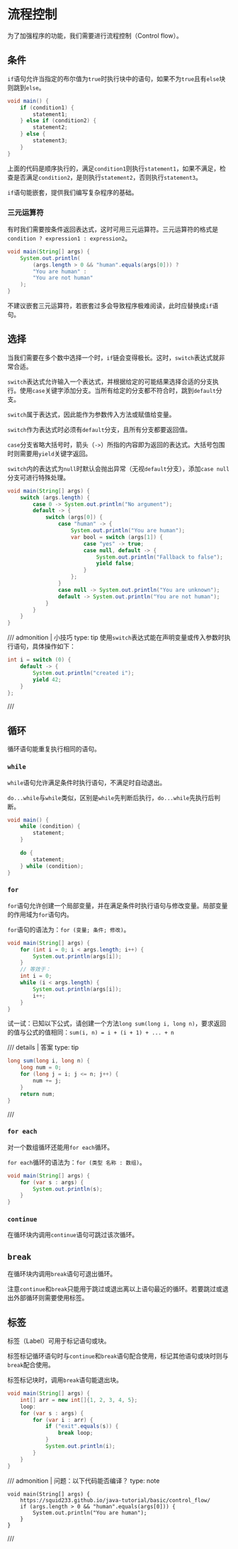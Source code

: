 # 流程控制

为了加强程序的功能，我们需要进行流程控制（Control flow）。

## 条件

`if`语句允许当指定的布尔值为`true`时执行块中的语句，如果不为`true`且有`else`块则跳到`else`。

```java
void main() {
    if (condition1) {
        statement1;
    } else if (condition2) {
        statement2;
    } else {
        statement3;
    }
}
```

上面的代码是顺序执行的，满足`condition1`则执行`statement1`，如果不满足，检查是否满足`condition2`，是则执行`statement2`，否则执行`statement3`。

`if`语句能嵌套，提供我们编写复杂程序的基础。

### 三元运算符

有时我们需要按条件返回表达式，这时可用三元运算符。三元运算符的格式是`condition ? expression1 : expression2`。

```java
void main(String[] args) {
    System.out.println(
        (args.length > 0 && "human".equals(args[0])) ?
        "You are human" :
        "You are not human"
    );
}
```

不建议嵌套三元运算符，若嵌套过多会导致程序极难阅读，此时应替换成`if`语句。

## 选择

当我们需要在多个数中选择一个时，`if`链会变得极长。这时，`switch`表达式就非常合适。

`switch`表达式允许输入一个表达式，并根据给定的可能结果选择合适的分支执行。使用`case`关键字添加分支。当所有给定的分支都不符合时，跳到`default`分支。

`switch`属于表达式，因此能作为参数传入方法或赋值给变量。

`switch`作为表达式时必须有`default`分支，且所有分支都要返回值。

`case`分支省略大括号时，箭头（`->`）所指的内容即为返回的表达式。大括号包围时则需要用`yield`关键字返回。

`switch`内的表达式为`null`时默认会抛出异常（无视`default`分支），添加`case null`分支可进行特殊处理。

```java
void main(String[] args) {
    switch (args.length) {
        case 0 -> System.out.println("No argument");
        default -> {
            switch (args[0]) {
                case "human" -> {
                    System.out.println("You are human");
                    var bool = switch (args[1]) {
                        case "yes" -> true;
                        case null, default -> {
                            System.out.println("Fallback to false");
                            yield false;
                        }
                    };
                }
                case null -> System.out.println("You are unknown");
                default -> System.out.println("You are not human");
            }
        }
    }
}
```

/// admonition | 小技巧
    type: tip
使用`switch`表达式能在声明变量或传入参数时执行语句，具体操作如下：
```java
int i = switch (0) {
    default -> {
        System.out.println("created i");
        yield 42;
    }
};
```
///

## 循环

循环语句能重复执行相同的语句。

### `while`

`while`语句允许满足条件时执行语句，不满足时自动退出。

`do...while`与`while`类似，区别是`while`先判断后执行，`do...while`先执行后判断。

```java
void main() {
    while (condition) {
        statement;
    }
    
    do {
        statement;
    } while (condition);
}
```

### `for`

`for`语句允许创建一个局部变量，并在满足条件时执行语句与修改变量。局部变量的作用域为`for`语句内。

`for`语句的语法为：`for (变量; 条件; 修改)`。

```java
void main(String[] args) {
    for (int i = 0; i < args.length; i++) {
        System.out.println(args[i]);
    }
    // 等效于：
    int i = 0;
    while (i < args.length) {
        System.out.println(args[i]);
        i++;
    }
}
```

试一试：已知以下公式，请创建一个方法`long sum(long i, long n)`，要求返回的值与公式的值相同：`sum(i, n) = i + (i + 1) + ... + n`

/// details | 答案
    type: tip
```java
long sum(long i, long n) {
    long num = 0; 
    for (long j = i; j <= n; j++) {
        num += j;
    }
    return num;
}
```
///

### `for each`

对一个数组循环还能用`for each`循环。

`for each`循环的语法为：`for (类型 名称 : 数组)`。

```java
void main(String[] args) {
    for (var s : args) {
        System.out.println(s);
    }
}
```

### `continue`

在循环块内调用`continue`语句可跳过该次循环。

## `break`

在循环块内调用`break`语句可退出循环。

注意`continue`和`break`只能用于跳过或退出离以上语句最近的循环。若要跳过或退出外部循环则需要使用标签。

## 标签

标签（Label）可用于标记语句或块。

标签标记循环语句时与`continue`和`break`语句配合使用，标记其他语句或块时则与`break`配合使用。

标签标记块时，调用`break`语句能退出块。

```java
void main(String[] args) {
    int[] arr = new int[]{1, 2, 3, 4, 5};
    loop:
    for (var s : args) {
        for (var i : arr) {
            if ("exit".equals(s)) {
                break loop;
            }
            System.out.println(i);
        }
    }
}
```

/// admonition | 问题：以下代码能否编译？
    type: note
```text
void main(String[] args) {
    https://squid233.github.io/java-tutorial/basic/control_flow/
    if (args.length > 0 && "human".equals(args[0])) {
        System.out.println("You are human");
    }
}
```
///
